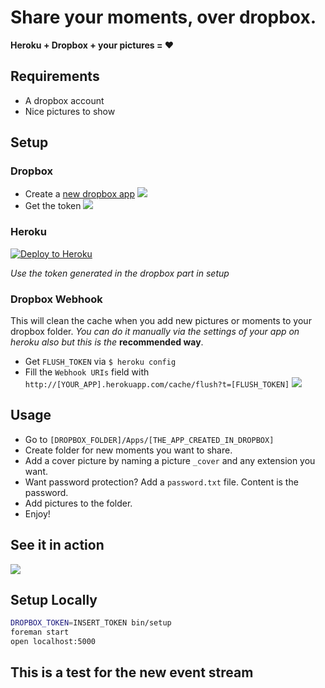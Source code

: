 # Share your moments, over dropbox.
**Heroku + Dropbox + your pictures = :heart:**

## Requirements

- A dropbox account
- Nice pictures to show

## Setup

### Dropbox

- Create a [new dropbox app][1]
![](http://cl.ly/image/3y1x0x1T1S3R/Screen%20Shot%202014-09-11%20at%209.12.31%20AM.png)
- Get the token
![](http://cl.ly/image/01461w1z1K37/Artboard.png)

### Heroku
[![Deploy to Heroku](https://www.herokucdn.com/deploy/button.png)](https://heroku.com/deploy?template=https://github.com/ys/moments/tree/master)

*Use the token generated in the dropbox part in setup*

### Dropbox Webhook

This will clean the cache when you add new pictures or moments to your dropbox folder.
*You can do it manually via the settings of your app on heroku also but this is the* **recommended way**.

- Get `FLUSH_TOKEN` via `$ heroku config`
- Fill the `Webhook URIs` field with `http://[YOUR_APP].herokuapp.com/cache/flush?t=[FLUSH_TOKEN]`
![](http://cl.ly/image/3i1X0L1B0U3e/Screen%20Shot%202014-09-13%20at%2010.22.55%20PM.png)

## Usage

- Go to `[DROPBOX_FOLDER]/Apps/[THE_APP_CREATED_IN_DROPBOX]`
- Create folder for new moments you want to share.
- Add a cover picture by naming a picture `_cover` and any extension you want.
- Want password protection? Add a `password.txt` file. Content is the password.
- Add pictures to the folder.
- Enjoy!

## See it in action

[![](http://cl.ly/image/013226172504/Screen%20Shot%202014-09-11%20at%209.58.49%20AM.png)](https://moments.yannick.io)

## Setup Locally

```bash
DROPBOX_TOKEN=INSERT_TOKEN bin/setup
foreman start
open localhost:5000
```

[1]: https://www.dropbox.com/developers/apps/create

## This is a test for the new event stream
